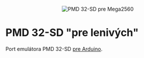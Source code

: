 <p align="center">
  <img src="https://boginjr.com/wp-content/uploads/pmd32-2-1024x531.jpg" alt="PMD 32-SD pre Mega2560"/>
</p>

# PMD 32-SD "pre lenivých"
Port emulátora PMD 32-SD [pre Arduino](https://boginjr.com/it/hw/pmd32/).
